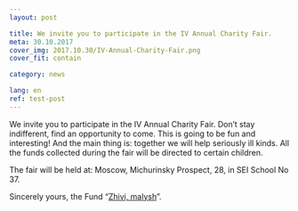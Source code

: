 ```yaml
---
layout: post

title: We invite you to participate in the IV Annual Charity Fair. 
meta: 30.10.2017
cover_img: 2017.10.30/IV-Annual-Charity-Fair.png
cover_fit: contain

category: news

lang: en
ref: test-post
---
```


We invite you to participate in the IV Annual Charity Fair. 
Don’t stay indifferent, find an opportunity to come.
This is going to be fun and interesting!
And the main thing is: together we will help seriously ill kinds. 
All the funds collected during the fair will be directed to certain children.

The fair will be held at: Moscow, Michurinsky Prospect, 28, in SEI School No 37.

Sincerely yours, the Fund “<a href="https://fondzhivimalysh.ru/" target="_blank">Zhivi, malysh</a>”. 
